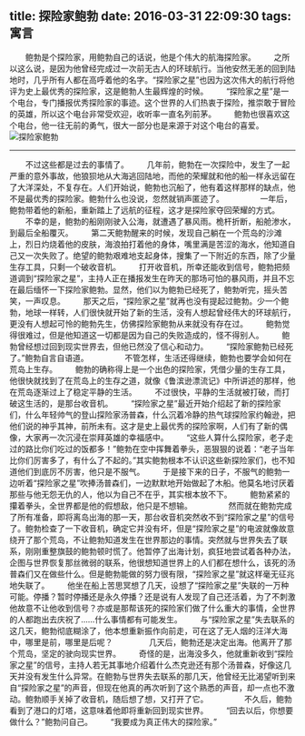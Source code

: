 title: 探险家鲍勃
date: 2016-03-31 22:09:30
tags: 寓言
---
　　鲍勃是个探险家，用鲍勃自己的话说，他是个伟大的航海探险家。
　　之所以这么说，是因为他曾经完成过一次前无古人的环球航行。当他安然无恙的回到陆地时，几乎所有人都在高呼着他的名字。“探险家之星”也因为这次伟大的航行将他评为史上最优秀的探险家，这是鲍勃人生最辉煌的时候。
　　“探险家之星”是一个电台，专门播报优秀探险家的事迹。这个世界的人们热衷于探险，推崇敢于冒险的英雄，所以这个电台非常受欢迎，收听率一直名列前茅。
　　鲍勃也很喜欢这个电台，他一往无前的勇气，很大一部分也是来源于对这个电台的喜爱。
　　
![探险家鲍勃](/assets/blog/wallhaven.jpg)
<!--more-->
***
　　不过这些都是过去的事情了。
　　几年前，鲍勃在一次探险中，发生了一起严重的意外事故，他狼狈地从大海逃回陆地，而他的荣耀就和他的船一样永远留在了大洋深处，不复存在。人们开始说，鲍勃也沉船了，他有着这样那样的缺点，他不是最优秀的探险家。鲍勃什么也没说，忽然就销声匿迹了。
　　
　　一年后，鲍勃带着他的新船，重新踏上了远航的征程，这才是探险家夺回荣耀的方式。
　　不幸的是，鲍勃的船刚刚驶入公海，就遭遇了暴风雨。桅杆折断，船舱渗水，到最后全船覆灭。
　　第二天鲍勃醒来的时候，发现自己躺在一个荒岛的沙滩上，烈日灼烧着他的皮肤，海浪拍打着他的身体，嘴里满是苦涩的海水，他知道自己又一次失败了。绝望的鲍勃艰难地支起身体，搜集了一下附近的东西，除了少量生存工具，只剩一个破收音机。
　　打开收音机，所幸还能收到信号，鲍勃把频道调到“探险家之星”，主持人正在播报发生在昨天的那场可怕的暴风雨，并且不忘在最后缅怀一下探险家鲍勃。显然，他们以为鲍勃已经死了，鲍勃听完，摇头苦笑，一声叹息。
　　那天之后，“探险家之星”就再也没有提起过鲍勃。少一个鲍勃，地球一样转，人们很快就开始了新的生活，没有人想起曾经伟大的环球航行，更没有人想起可怜的鲍勃先生，仿佛探险家鲍勃从来就没有存在过。
　　鲍勃觉得很难过，但是他知道这一切都是因为自己的失败造成的，怪不得别人。
　　鲍勃曾经想过回到现实世界去，但他已然没了信心和动力。
　　“探险家鲍勃已经死了。”鲍勃自言自语道。
　　
　　不管怎样，生活还得继续，鲍勃也要学会如何在荒岛上生存。
　　鲍勃的确称得上是一个出色的探险家，凭借少量的生存工具，他很快就找到了在荒岛上的生存之道，就像《鲁滨逊漂流记》中所讲述的那样，他在荒岛逐渐过上了稳定平静的生活。
　　不过很快，平静的生活就被打破，而打破这生活的，是那台收音机。
　　“探险家之星”最近开始介绍起了新的探险家们，什么年轻帅气的登山探险家汤普森，什么沉着冷静的热气球探险家约翰逊，把他们说的神乎其神，前所未有。这才是史上最优秀的探险家啊，人们有了新的偶像，大家再一次沉浸在崇拜英雄的幸福感中。
　　“这些人算什么探险家，老子走过的路比你们吃过的饭都多！”鲍勃在空中挥舞着拳头，恶狠狠的说着：“老子当年比你们厉害多了，有什么了不起的。”其实鲍勃根本不认识这些新探险家们，也不知道他们到底厉不厉害，他只是不服气。
　　于是接下来的日子，不服气的鲍勃一边听着“探险家之星”吹捧汤普森们，一边默默地开始做起了木船。他莫名地讨厌着那些与他无怨无仇的人，他以为自己不在乎，其实根本放不下。
　　鲍勃紧紧的攥着拳头，全世界都是他的假想敌，他只是不想输。
　　
　　然而就在鲍勃完成了所有准备，即将离岛出海的那一天，那台收音机突然收不到“探险家之星”的信号了。鲍勃检查了一下收音机，确定它并没有坏，但是“探险家之星”的电波就像故意绕开了那个荒岛，不让鲍勃知道发生在世界那边的事情。突然就与世界失去了联系，刚刚重整旗鼓的鲍勃顿时慌了。他暂停了出海计划，疯狂地尝试着各种办法，企图与世界恢复那丝微弱的联系，他很想知道世界上的人们都在想什么，该死的汤普森们又在做些什么。但是鲍勃能做的努力很有限，“探险家之星”就这样毫无征兆地失联了。
　　他坐在船上苦思冥想了几天，设想了“探险家之星”失联的一万种可能。停播？暂时停播还是永久停播？还是说有人发现了自己还活着，为了不刺激他故意不让他收到信号？亦或是那帮该死的探险家们做了什么重大的事情，全世界的人都跑出去庆祝了……什么事情都有可能发生。
　　与“探险家之星”失去联系的这几天，鲍勃彻底糊涂了，他本想重新振作向前走，可在这了无人烟的汪洋大海中，哪里是前，哪里是后呢？
　　
　　几天后，鲍勃还是决定出海。他离开了那个荒岛，坚定的驶向现实世界。
　　奇怪的是，出海没多久，他就重新收到“探险家之星”的信号，主持人若无其事地介绍着什么杰克逊还有那个汤普森，好像这几天并没有发生什么异常。在鲍勃与世界失去联系的那几天，他曾经无比渴望听到来自“探险家之星”的声音，但现在他真的再次听到了这个熟悉的声音，却一点也不激动。鲍勃顺手关掉了收音机，随后想了想，又打开了它。
　　
　　不久后，鲍勃看到了港口的灯塔，这意味着他即将重新回到现实世界。
　　“回去以后，你想要做什么？”鲍勃问自己。
　　“我要成为真正伟大的探险家。”